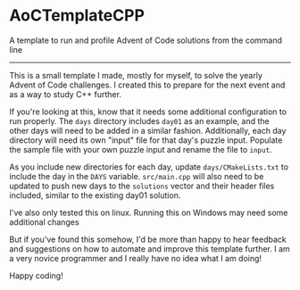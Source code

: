 # AoCTemplateCPP
A template to run and profile Advent of Code solutions from the command line
___
This is a small template I made, mostly for myself, to solve the yearly Advent of Code challenges. I created this to prepare for the next event and as a way to study C++ further.

If you're looking at this, know that it needs some additional configuration to run properly. The `days` directory includes `day01` as an example, and the other days will need to be added in a similar fashion. Additionally, each day directory will need its own "input" file for that day's puzzle input. Populate the sample file with your own puzzle input and rename the file to `input`.

As you include new directories for each day, update `days/CMakeLists.txt` to include the day in the `DAYS` variable. `src/main.cpp` will also need to be updated to push new days to the `solutions` vector and their header files included, similar to the existing day01 solution.

I've also only tested this on linux. Running this on Windows may need some additional changes

But if you've found this somehow, I'd be more than happy to hear feedback and suggestions on how to automate and improve this template further. I am a very novice programmer and I really have no idea what I am doing! 

Happy coding!

